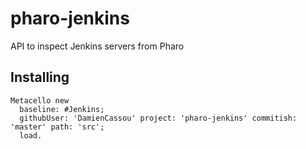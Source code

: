 # pharo-jenkins
API to inspect Jenkins servers from Pharo

## Installing

```smalltalk
Metacello new 
  baseline: #Jenkins;
  githubUser: 'DamienCassou' project: 'pharo-jenkins' commitish: 'master' path: 'src';
  load.
```

